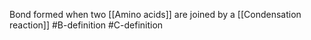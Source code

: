 Bond formed when two [[Amino acids]] are joined by a [[Condensation reaction]]
#B-definition #C-definition 
